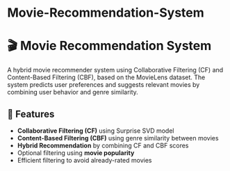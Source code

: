 # Movie-Recommendation-System

# 🎬 Movie Recommendation System

A hybrid movie recommender system using Collaborative Filtering (CF) and Content-Based Filtering (CBF), based on the MovieLens dataset. The system predicts user preferences and suggests relevant movies by combining user behavior and genre similarity.

## 📌 Features

- **Collaborative Filtering (CF)** using Surprise SVD model
- **Content-Based Filtering (CBF)** using genre similarity between movies
- **Hybrid Recommendation** by combining CF and CBF scores
- Optional filtering using **movie popularity**
- Efficient filtering to avoid already-rated movies
